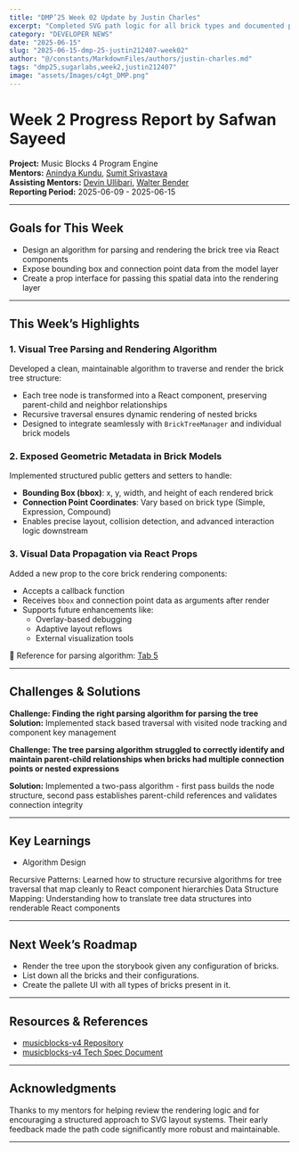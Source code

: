 ```yaml
---
title: "DMP’25 Week 02 Update by Justin Charles"
excerpt: "Completed SVG path logic for all brick types and documented props and rendering states"
category: "DEVELOPER NEWS"
date: "2025-06-15"
slug: "2025-06-15-dmp-25-justin212407-week02"
author: "@/constants/MarkdownFiles/authors/justin-charles.md"
tags: "dmp25,sugarlabs,week2,justin212407"
image: "assets/Images/c4gt_DMP.png"
---
```


<!-- markdownlint-disable -->

# Week 2 Progress Report by Safwan Sayeed

**Project:** Music Blocks 4 Program Engine  
**Mentors:** [Anindya Kundu](https://github.com/meganindya/), [Sumit Srivastava](https://github.com/sum2it)  
**Assisting Mentors:** [Devin Ullibari](https://github.com/pikurasa/), [Walter Bender](https://github.com/walterbender)  
**Reporting Period:** 2025-06-09 - 2025-06-15  

---


## Goals for This Week

- Design an algorithm for parsing and rendering the brick tree via React components  
- Expose bounding box and connection point data from the model layer  
- Create a prop interface for passing this spatial data into the rendering layer  

---

## This Week’s Highlights

### 1. **Visual Tree Parsing and Rendering Algorithm**

Developed a clean, maintainable algorithm to traverse and render the brick tree structure:
- Each tree node is transformed into a React component, preserving parent-child and neighbor relationships
- Recursive traversal ensures dynamic rendering of nested bricks
- Designed to integrate seamlessly with `BrickTreeManager` and individual brick models

### 2. **Exposed Geometric Metadata in Brick Models**

Implemented structured public getters and setters to handle:
- **Bounding Box (bbox)**: x, y, width, and height of each rendered brick
- **Connection Point Coordinates**: Vary based on brick type (Simple, Expression, Compound)
- Enables precise layout, collision detection, and advanced interaction logic downstream

### 3. **Visual Data Propagation via React Props**

Added a new prop to the core brick rendering components:
- Accepts a callback function
- Receives `bbox` and connection point data as arguments after render
- Supports future enhancements like:
  - Overlay-based debugging
  - Adaptive layout reflows
  - External visualization tools

📄 Reference for parsing algorithm: [Tab 5](https://docs.google.com/document/d/1C0t4iSze2eDEv6lWbloK3MnvJgAa6HvmXmk2sQ0lCZs/edit?tab=t.99d6uc7vheda)

---

## Challenges & Solutions

**Challenge: Finding the right parsing algorithm for parsing the tree**   
**Solution:** Implemented stack based traversal with visited node tracking and component key management

**Challenge:  The tree parsing algorithm struggled to correctly identify and maintain parent-child relationships when bricks had multiple connection points or nested expressions**  

**Solution:** Implemented a two-pass algorithm - first pass builds the node structure, second pass establishes parent-child references and validates connection integrity

---

## Key Learnings

- Algorithm Design

Recursive Patterns: Learned how to structure recursive algorithms for tree traversal that map cleanly to React component hierarchies
Data Structure Mapping: Understanding how to translate tree data structures into renderable React components

---

## Next Week’s Roadmap

- Render the tree upon the storybook given any configuration of bricks.
- List down all the bricks and their configurations.
- Create the pallete UI with all types of bricks present in it.

---

## Resources & References

- [musicblocks-v4 Repository](https://github.com/sugarlabs/musicblocks-v4)  
- [musicblocks-v4 Tech Spec Document](https://docs.google.com/document/d/1C0t4iSze2eDEv6lWbloK3MnvJgAa6HvmXmk2sQ0lCZs/edit?tab=t.0#heading=h.gtbrgbbwfht3)
---

## Acknowledgments

Thanks to my mentors for helping review the rendering logic and for encouraging a structured approach to SVG layout systems. Their early feedback made the path code significantly more robust and maintainable.

---
